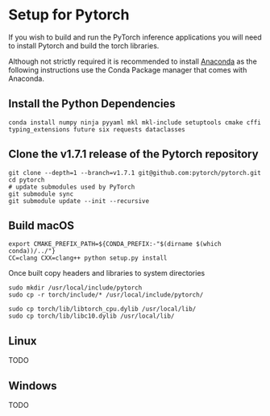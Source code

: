 # Setup for Pytorch

If you wish to build and run the PyTorch inference applications you will need to install Pytorch and build the torch libraries. 

Although not strictly required it is recommended to install [Anaconda](https://www.anaconda.com/products/individual#download-section) as the following instructions use the Conda Package manager that comes with Anaconda. 


## Install the Python Dependencies 
```
conda install numpy ninja pyyaml mkl mkl-include setuptools cmake cffi typing_extensions future six requests dataclasses
```

## Clone the v1.7.1 release of the Pytorch repository
```
git clone --depth=1 --branch=v1.7.1 git@github.com:pytorch/pytorch.git
cd pytorch
# update submodules used by PyTorch
git submodule sync
git submodule update --init --recursive
``` 


## Build macOS
```
export CMAKE_PREFIX_PATH=${CONDA_PREFIX:-"$(dirname $(which conda))/../"}
CC=clang CXX=clang++ python setup.py install
```

Once built copy headers and libraries to system directories
```
sudo mkdir /usr/local/include/pytorch
sudo cp -r torch/include/* /usr/local/include/pytorch/

sudo cp torch/lib/libtorch_cpu.dylib /usr/local/lib/
sudo cp torch/lib/libc10.dylib /usr/local/lib/
```

## Linux
TODO

## Windows
TODO
